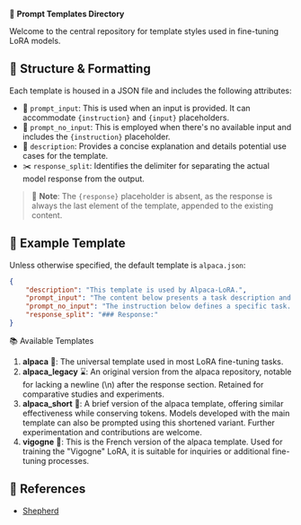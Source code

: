 📁 **Prompt Templates Directory**

Welcome to the central repository for template styles used in fine-tuning LoRA models.

## 📌 **Structure & Formatting**

Each template is housed in a JSON file and includes the following attributes:

- 📜 `prompt_input`: This is used when an input is provided. It can accommodate `{instruction}` and `{input}` placeholders.
- 🚫 `prompt_no_input`: This is employed when there's no available input and includes the `{instruction}` placeholder.
- 📝 `description`: Provides a concise explanation and details potential use cases for the template.
- ✂️ `response_split`: Identifies the delimiter for separating the actual model response from the output.

> 🚨 **Note**: The `{response}` placeholder is absent, as the response is always the last element of the template, appended to the existing content.

## 📄 **Example Template**

Unless otherwise specified, the default template is `alpaca.json`:

```json
{
    "description": "This template is used by Alpaca-LoRA.",
    "prompt_input": "The content below presents a task description and relevant context. Please draft a response that meets the requirement.\n\n### Instruction:\n{instruction}\n\n### Input:\n{input}\n\n### Response:\n",
    "prompt_no_input": "The instruction below defines a specific task. Create a response that appropriately fulfills the requirement.\n\n### Instruction:\n{instruction}\n\n### Response:\n",
    "response_split": "### Response:"    
}
```

📚 Available Templates
1. **alpaca** 🦙:
   The universal template used in most LoRA fine-tuning tasks.
2. **alpaca_legacy** ⌛:
   An original version from the alpaca repository, notable for lacking a newline (\n) after the response section. Retained for comparative studies and experiments.
3. **alpaca_short** 📏:
   A brief version of the alpaca template, offering similar effectiveness while conserving tokens. Models developed with the main template can also be prompted using this shortened variant. Further experimentation and contributions are welcome.
4. **vigogne** 🦙:
   This is the French version of the alpaca template. Used for training the "Vigogne" LoRA, it is suitable for inquiries or additional fine-tuning processes.

## 📖 **References**

- [Shepherd](https://github.com/JayZhang42/FederatedGPT-Shepherd)